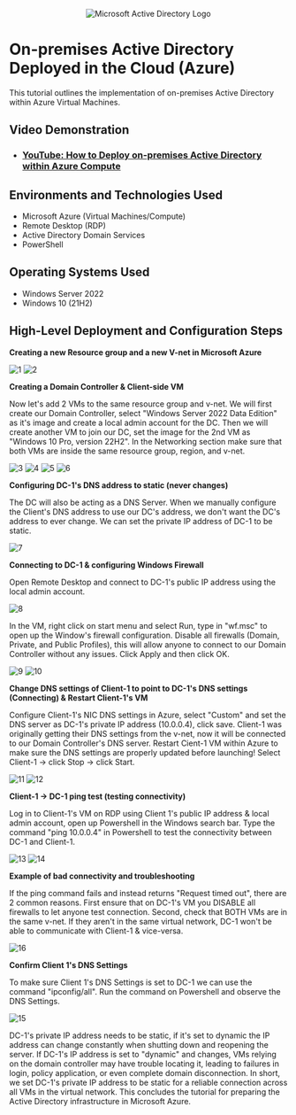 <p align="center">
<img src="https://i.imgur.com/pU5A58S.png" alt="Microsoft Active Directory Logo"/>
</p>

<h1>On-premises Active Directory Deployed in the Cloud (Azure)</h1>
This tutorial outlines the implementation of on-premises Active Directory within Azure Virtual Machines.<br />


<h2>Video Demonstration</h2>

- ### [YouTube: How to Deploy on-premises Active Directory within Azure Compute](https://www.youtube.com)

<h2>Environments and Technologies Used</h2>

- Microsoft Azure (Virtual Machines/Compute)
- Remote Desktop (RDP)
- Active Directory Domain Services
- PowerShell

<h2>Operating Systems Used </h2>

- Windows Server 2022
- Windows 10 (21H2)

<h2>High-Level Deployment and Configuration Steps</h2>


**Creating a new Resource group and a new V-net in Microsoft Azure**

![1](https://github.com/user-attachments/assets/b883b33c-557e-46b8-bb60-0b88be9b714d)
![2](https://github.com/user-attachments/assets/49846f6b-8ec1-4d88-9614-7c85ad1ed4f7)

**Creating a Domain Controller & Client-side VM**

Now let's add 2 VMs to the same resource group and v-net. We will first create our Domain Controller, select "Windows Server 2022 Data Edition" as it's image and create a local admin account for the DC. Then we will create another VM to join our DC, set the image for the 2nd VM as "Windows 10 Pro, version 22H2". In the Networking section make sure that both VMs are inside the same resource group, region, and v-net. 

![3](https://github.com/user-attachments/assets/dc960696-9530-4c85-a89c-966500900f3b)
![4](https://github.com/user-attachments/assets/0e92c209-4e8c-49fb-a7da-f00d4d6ec5cc)
![5](https://github.com/user-attachments/assets/b30c5b6a-c946-46b8-ad4e-0e16d7befb9d)
![6](https://github.com/user-attachments/assets/ae09fada-cc68-4220-9828-f291112842d9)

**Configuring DC-1's DNS address to static (never changes)**

The DC will also be acting as a DNS Server. When we manually configure the Client's DNS address to use our DC's address, we don't want the DC's address to ever change. We can set the private IP address of DC-1 to be static.

![7](https://github.com/user-attachments/assets/c03ba59b-6f48-4897-8e0c-ad022dc42bad)

**Connecting to DC-1 & configuring Windows Firewall**

Open Remote Desktop and connect to DC-1's public IP address using the local admin account. 

![8](https://github.com/user-attachments/assets/418a3c42-7527-4e2d-8f7a-8fdd42f1f093)

In the VM, right click on start menu and select Run, type in "wf.msc" to open up the Window's firewall configuration. Disable all firewalls (Domain, Private, and Public Profiles), this will allow anyone to connect to our Domain Controller without any issues. Click Apply and then click OK.

![9](https://github.com/user-attachments/assets/4b45a202-585a-4cd6-8ca7-90641efc2881)
![10](https://github.com/user-attachments/assets/f0aaa210-a9b0-4fd1-8ca6-6156812cd68b)

**Change DNS settings of Client-1 to point to DC-1's DNS settings (Connecting) & Restart Client-1's VM**

Configure Client-1's NIC DNS settings in Azure, select "Custom" and set the DNS server as DC-1's private IP address (10.0.0.4), click save. Client-1 was originally getting their DNS settings from the v-net, now it will be connected to our Domain Controller's DNS server. Restart Cient-1 VM within Azure to make sure the DNS settings are properly updated before launching! Select Client-1 -> click Stop -> click Start.

![11](https://github.com/user-attachments/assets/81b1efde-f5ce-4d4a-b39f-eab7ba3cdf4d)
![12](https://github.com/user-attachments/assets/0bcff1f2-81c7-47ac-9d2a-87a75e17621b)

**Client-1 -> DC-1 ping test (testing connectivity)**

Log in to Client-1's VM on RDP using Client 1's public IP address & local admin account, open up Powershell in the Windows search bar. Type the command "ping 10.0.0.4" in Powershell to test the connectivity between DC-1 and Client-1. 

![13](https://github.com/user-attachments/assets/d9edeb64-4fa9-444a-bd22-aae2655156cf)
![14](https://github.com/user-attachments/assets/2a067ba7-5b7f-4577-a2b5-b69a56facd4c)

**Example of bad connectivity and troubleshooting**

If the ping command fails and instead returns "Request timed out", there are 2 common reasons. First ensure that on DC-1's VM you DISABLE all firewalls to let anyone test connection. Second, check that BOTH VMs are in the same v-net. If they aren't in the same virtual network, DC-1 won't be able to communicate with Client-1 & vice-versa.

![16](https://github.com/user-attachments/assets/b93ad6dd-2319-47dc-acb2-bc1c396be450)


**Confirm Client 1's DNS Settings**

To make sure Client 1's DNS Settings is set to DC-1 we can use the command "ipconfig/all". Run the command on Powershell and observe the DNS Settings.

![15](https://github.com/user-attachments/assets/131b7a99-4a95-43f2-8935-dddd182c213e)

DC-1's private IP address needs to be static, if it's set to dynamic the IP address can change constantly when shutting down and reopening the server. If DC-1's IP address is set to "dynamic" and changes, VMs relying on the domain controller may have trouble locating it, leading to failures in login, policy application, or even complete domain disconnection. In short, we set DC-1's private IP address to be static for a reliable connection across all VMs in the virtual network. This concludes the tutorial for preparing the Active Directory infrastructure in Microsoft Azure.





